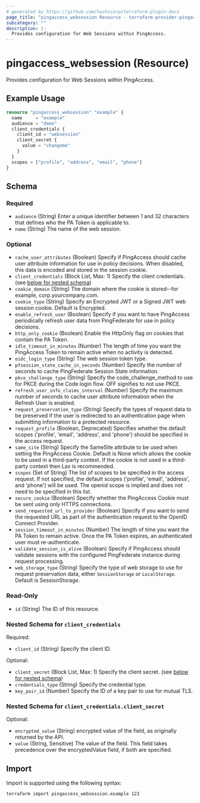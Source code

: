 ```yaml
---
# generated by https://github.com/hashicorp/terraform-plugin-docs
page_title: "pingaccess_websession Resource - terraform-provider-pingaccess"
subcategory: ""
description: |-
  Provides configuration for Web Sessions within PingAccess.
---
```


# pingaccess_websession (Resource)

Provides configuration for Web Sessions within PingAccess.

## Example Usage

```terraform
resource "pingaccess_websession" "example" {
  name     = "example"
  audience = "demo"
  client_credentials {
    client_id = "websession"
    client_secret {
      value = "changeme"
    }
  }
  scopes = ["profile", "address", "email", "phone"]
}
```

<!-- schema generated by tfplugindocs -->
## Schema

### Required

- `audience` (String) Enter a unique identifier between 1 and 32 characters that defines who the PA Token is applicable to.
- `name` (String) The name of the web session.

### Optional

- `cache_user_attributes` (Boolean) Specify if PingAccess should cache user attribute information for use in policy decisions. When disabled, this data is encoded and stored in the session cookie.
- `client_credentials` (Block List, Max: 1) Specify the client credentials. (see [below for nested schema](#nestedblock--client_credentials))
- `cookie_domain` (String) The domain where the cookie is stored--for example, corp.yourcompany.com.
- `cookie_type` (String) Specify an Encrypted JWT or a Signed JWT web session cookie. Default is Encrypted.
- `enable_refresh_user` (Boolean) Specify if you want to have PingAccess periodically refresh user data from PingFederate for use in policy decisions.
- `http_only_cookie` (Boolean) Enable the HttpOnly flag on cookies that contain the PA Token.
- `idle_timeout_in_minutes` (Number) The length of time you want the PingAccess Token to remain active when no activity is detected.
- `oidc_login_type` (String) The web session token type.
- `pfsession_state_cache_in_seconds` (Number) Specify the number of seconds to cache PingFederate Session State information.
- `pkce_challenge_type` (String) Specify the code_challenge_method to use for PKCE during the Code login flow. OFF signifies to not use PKCE.
- `refresh_user_info_claims_interval` (Number) Specify the maximum number of seconds to cache user attribute information when the Refresh User is enabled.
- `request_preservation_type` (String) Specify the types of request data to be preserved if the user is redirected to an authentication page when submitting information to a protected resource.
- `request_profile` (Boolean, Deprecated) Specifies whether the default scopes ('profile', 'email', 'address', and 'phone') should be specified in the access request.
- `same_site` (String) Specify the SameSite attribute to be used when setting the PingAccess Cookie. Default is None which allows the cookie to be used in a third-party context. If the cookie is not used in a third-party context then Lax is recommended.
- `scopes` (Set of String) The list of scopes to be specified in the access request. If not specified, the default scopes ('profile', 'email', 'address', and 'phone') will be used. The openid scope is implied and does not need to be specified in this list.
- `secure_cookie` (Boolean) Specify whether the PingAccess Cookie must be sent using only HTTPS connections.
- `send_requested_url_to_provider` (Boolean) Specify if you want to send the requested URL as part of the authentication request to the OpenID Connect Provider.
- `session_timeout_in_minutes` (Number) The length of time you want the PA Token to remain active. Once the PA Token expires, an authenticated user must re-authenticate.
- `validate_session_is_alive` (Boolean) Specify if PingAccess should validate sessions with the configured PingFederate instance during request processing.
- `web_storage_type` (String) Specify the type of web storage to use for request preservation data, either `SessionStorage` or `LocalStorage`. Default is SessionStorage.

### Read-Only

- `id` (String) The ID of this resource.

<a id="nestedblock--client_credentials"></a>
### Nested Schema for `client_credentials`

Required:

- `client_id` (String) Specify the client ID.

Optional:

- `client_secret` (Block List, Max: 1) Specify the client secret. (see [below for nested schema](#nestedblock--client_credentials--client_secret))
- `credentials_type` (String) Specify the credential type.
- `key_pair_id` (Number) Specify the ID of a key pair to use for mutual TLS.

<a id="nestedblock--client_credentials--client_secret"></a>
### Nested Schema for `client_credentials.client_secret`

Optional:

- `encrypted_value` (String) encrypted value of the field, as originally returned by the API.
- `value` (String, Sensitive) The value of the field. This field takes precedence over the encryptedValue field, if both are specified.

## Import

Import is supported using the following syntax:

```shell
terraform import pingaccess_websession.example 123
```

